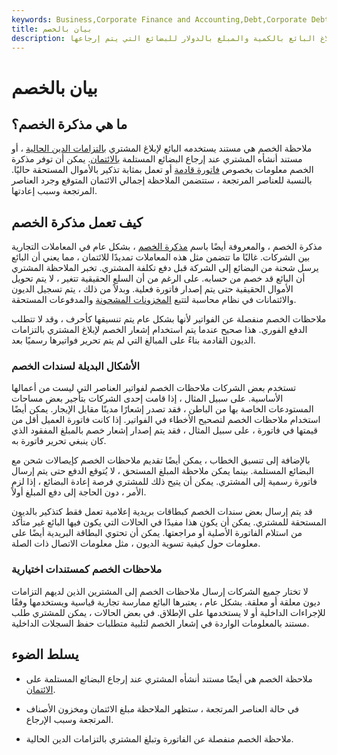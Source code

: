 ```yaml
---
keywords: Business,Corporate Finance and Accounting,Debt,Corporate Debt
title: بيان بالخصم
description: ملاحظة الخصم هي مستند يستخدمه المشتري لإبلاغ البائع بالكمية والمبلغ بالدولار للبضائع التي يتم إرجاعها.
---
```


# بيان بالخصم
## ما هي مذكرة الخصم؟

ملاحظة الخصم هي مستند يستخدمه البائع لإبلاغ المشتري [بالتزامات الدين الحالية](/obligation) ، أو مستند أنشأه المشتري عند إرجاع البضائع المستلمة [بالائتمان](/credit). يمكن أن توفر مذكرة الخصم معلومات بخصوص [فاتورة قادمة](/invoice) أو تعمل بمثابة تذكير بالأموال المستحقة حاليًا. بالنسبة للعناصر المرتجعة ، ستتضمن الملاحظة إجمالي الائتمان المتوقع وجرد العناصر المرتجعة وسبب إعادتها.

## كيف تعمل مذكرة الخصم

مذكرة الخصم ، والمعروفة أيضًا باسم [مذكرة الخصم](/debit-memorandum) ، بشكل عام في المعاملات التجارية بين الشركات. غالبًا ما تتضمن مثل هذه المعاملات تمديدًا للائتمان ، مما يعني أن البائع يرسل شحنة من البضائع إلى الشركة قبل دفع تكلفة المشتري. تخبر الملاحظة المشتري أن البائع قد خصم من حسابه. على الرغم من أن السلع الحقيقية تتغير ، لا يتم تحويل الأموال الحقيقية حتى يتم إصدار فاتورة فعلية. وبدلاً من ذلك ، يتم تسجيل الديون والائتمانات في نظام محاسبة لتتبع [المخزونات المشحونة](/inventory) والمدفوعات المستحقة.

ملاحظات الخصم منفصلة عن الفواتير لأنها بشكل عام يتم تنسيقها كأحرف ، وقد لا تتطلب الدفع الفوري. هذا صحيح عندما يتم استخدام إشعار الخصم لإبلاغ المشتري بالتزامات الديون القادمة بناءً على المبالغ التي لم يتم تحرير فواتيرها رسميًا بعد.

### الأشكال البديلة لسندات الخصم

تستخدم بعض الشركات ملاحظات الخصم لفواتير العناصر التي ليست من أعمالها الأساسية. على سبيل المثال ، إذا قامت إحدى الشركات بتأجير بعض مساحات المستودعات الخاصة بها من الباطن ، فقد تصدر إشعارًا مدينًا مقابل الإيجار. يمكن أيضًا استخدام ملاحظات الخصم لتصحيح الأخطاء في الفواتير. إذا كانت فاتورة العميل أقل من قيمتها في فاتورة ، على سبيل المثال ، فقد يتم إصدار إشعار خصم بالمبلغ المفقود الذي كان ينبغي تحرير فاتورة به.

بالإضافة إلى تنسيق الخطاب ، يمكن أيضًا تقديم ملاحظات الخصم كإيصالات شحن مع البضائع المستلمة. بينما يمكن ملاحظة المبلغ المستحق ، لا يُتوقع الدفع حتى يتم إرسال فاتورة رسمية إلى المشتري. يمكن أن يتيح ذلك للمشتري فرصة إعادة البضائع ، إذا لزم الأمر ، دون الحاجة إلى دفع المبلغ أولاً.

قد يتم إرسال بعض سندات الخصم كبطاقات بريدية إعلامية تعمل فقط كتذكير بالديون المستحقة للمشتري. يمكن أن يكون هذا مفيدًا في الحالات التي يكون فيها البائع غير متأكد من استلام الفاتورة الأصلية أو مراجعتها. يمكن أن تحتوي البطاقة البريدية أيضًا على معلومات حول كيفية تسوية الديون ، مثل معلومات الاتصال ذات الصلة.

### ملاحظات الخصم كمستندات اختيارية

لا تختار جميع الشركات إرسال ملاحظات الخصم إلى المشترين الذين لديهم التزامات ديون معلقة أو معلقة. بشكل عام ، يعتبرها البائع ممارسة تجارية قياسية ويستخدمها وفقًا للإجراءات الداخلية أو لا يستخدمها على الإطلاق. في بعض الحالات ، يمكن للمشتري طلب مستند بالمعلومات الواردة في إشعار الخصم لتلبية متطلبات حفظ السجلات الداخلية.

## يسلط الضوء

- ملاحظة الخصم هي أيضًا مستند أنشأه المشتري عند إرجاع البضائع المستلمة على [الائتمان](/credit).

- في حالة العناصر المرتجعة ، ستظهر الملاحظة مبلغ الائتمان ومخزون الأصناف المرتجعة وسبب الإرجاع.

- ملاحظة الخصم منفصلة عن الفاتورة وتبلغ المشتري بالتزامات الدين الحالية.

